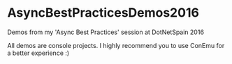 # AsyncBestPracticesDemos2016
Demos from my 'Async Best Practices' session at DotNetSpain 2016 

All demos are console projects. I highly recommend you to use ConEmu for a better experience :)
